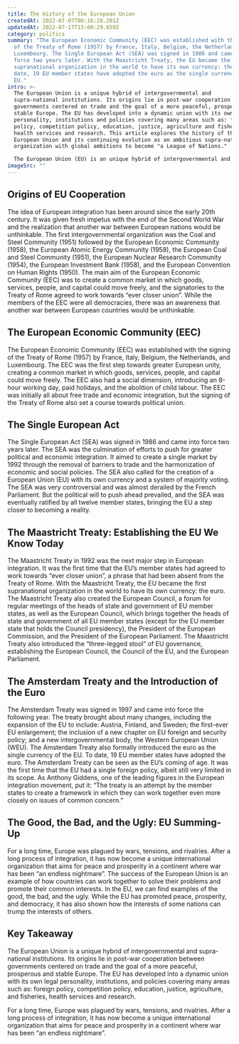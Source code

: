 ```yaml
---
title: The History of the European Union
createdAt: 2022-07-07T06:16:28.201Z
updatedAt: 2022-07-17T15:00:29.659Z
category: politics
summary: "The European Economic Community (EEC) was established with the signing
  of the Treaty of Rome (1957) by France, Italy, Belgium, the Netherlands, and
  Luxembourg. The Single European Act (SEA) was signed in 1986 and came into
  force two years later. With the Maastricht Treaty, the EU became the first
  supranational organization in the world to have its own currency: the euro. To
  date, 19 EU member states have adopted the euro as the single currency of the
  EU."
intro: >-
  The European Union is a unique hybrid of intergovernmental and
  supra-national institutions. Its origins lie in post-war cooperation between
  governments centered on trade and the goal of a more peaceful, prosperous and
  stable Europe. The EU has developed into a dynamic union with its own legal
  personality, institutions and policies covering many areas such as: foreign
  policy, competition policy, education, justice, agriculture and fisheries,
  health services and research. This article explores the history of the
  European Union and its continuing evolution as an ambitious supra-national
  organization with global ambitions to become "a League of Nations." 

  The European Union (EU) is an unique hybrid of intergovernmental and supra-national institutions. Its origins lie in post-war cooperation between governments centered on trade and the goal of a more peaceful, prosperous and stable Europe. The EU has developed into a dynamic union with its own legal personality, institutions and policies covering many areas such as: foreign policy, competition policy, education, justice, agriculture and fisheries, health services and research.
imageSrc: ""
---
```


## Origins of EU Cooperation

The idea of European integration has been around since the early 20th century. It was given fresh impetus with the end of the Second World War and the realization that another war between European nations would be unthinkable. The first intergovernmental organization was the Coal and Steel Community (1951) followed by the European Economic Community (1958), the European Atomic Energy Community (1958), the European Coal and Steel Community (1951), the European Nuclear Research Community (1954), the European Investment Bank (1958), and the European Convention on Human Rights (1950).
The main aim of the European Economic Community (EEC) was to create a common market in which goods, services, people, and capital could move freely, and the signatories to the Treaty of Rome agreed to work towards “ever closer union”.
While the members of the EEC were all democracies, there was an awareness that another war between European countries would be unthinkable.

## The European Economic Community (EEC)

The European Economic Community (EEC) was established with the signing of the Treaty of Rome (1957) by France, Italy, Belgium, the Netherlands, and Luxembourg. The EEC was the first step towards greater European unity, creating a common market in which goods, services, people, and capital could move freely.
The EEC also had a social dimension, introducing an 8-hour working day, paid holidays, and the abolition of child labour.
The EEC was initially all about free trade and economic integration, but the signing of the Treaty of Rome also set a course towards political union.

## The Single European Act

The Single European Act (SEA) was signed in 1986 and came into force two years later. The SEA was the culmination of efforts to push for greater political and economic integration. It aimed to create a single market by 1992 through the removal of barriers to trade and the harmonization of economic and social policies. The SEA also called for the creation of a European Union (EU) with its own currency and a system of majority voting.
The SEA was very controversial and was almost derailed by the French Parliament. But the political will to push ahead prevailed, and the SEA was eventually ratified by all twelve member states, bringing the EU a step closer to becoming a reality.

## The Maastricht Treaty: Establishing the EU We Know Today

The Maastricht Treaty in 1992 was the next major step in European integration. It was the first time that the EU’s member states had agreed to work towards “ever closer union”, a phrase that had been absent from the Treaty of Rome. With the Maastricht Treaty, the EU became the first supranational organization in the world to have its own currency: the euro.
The Maastricht Treaty also created the European Council, a forum for regular meetings of the heads of state and government of EU member states, as well as the European Council, which brings together the heads of state and government of all EU member states (except for the EU member state that holds the Council presidency), the President of the European Commission, and the President of the European Parliament.
The Maastricht Treaty also introduced the “three-legged stool” of EU governance, establishing the European Council, the Council of the EU, and the European Parliament.

## The Amsterdam Treaty and the Introduction of the Euro

The Amsterdam Treaty was signed in 1997 and came into force the following year. The treaty brought about many changes, including the expansion of the EU to include: Austria, Finland, and Sweden; the first-ever EU enlargement; the inclusion of a new chapter on EU foreign and security policy; and a new intergovernmental body, the Western European Union (WEU).
The Amsterdam Treaty also formally introduced the euro as the single currency of the EU. To date, 19 EU member states have adopted the euro.
The Amsterdam Treaty can be seen as the EU’s coming of age. It was the first time that the EU had a single foreign policy, albeit still very limited in its scope. As Anthony Giddens, one of the leading figures in the European integration movement, put it: “The treaty is an attempt by the member states to create a framework in which they can work together even more closely on issues of common concern.”

## The Good, the Bad, and the Ugly: EU Summing-Up

For a long time, Europe was plagued by wars, tensions, and rivalries. After a long process of integration, it has now become a unique international organization that aims for peace and prosperity in a continent where war has been “an endless nightmare”.
The success of the European Union is an example of how countries can work together to solve their problems and promote their common interests. In the EU, we can find examples of the good, the bad, and the ugly. While the EU has promoted peace, prosperity, and democracy, it has also shown how the interests of some nations can trump the interests of others.

## Key Takeaway

The European Union is a unique hybrid of intergovernmental and supra-national institutions. Its origins lie in post-war cooperation between governments centered on trade and the goal of a more peaceful, prosperous and stable Europe. The EU has developed into a dynamic union with its own legal personality, institutions, and policies covering many areas such as: foreign policy, competition policy, education, justice, agriculture, and fisheries, health services and research.

For a long time, Europe was plagued by wars, tensions, and rivalries. After a long process of integration, it has now become a unique international organization that aims for peace and prosperity in a continent where war has been “an endless nightmare”.
